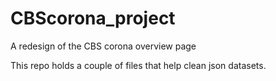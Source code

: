 # CBScorona_project
A redesign of the CBS corona overview page

This repo holds a couple of files that help clean json datasets. 
